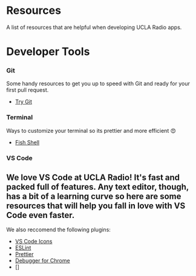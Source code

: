 # Resources
A list of resources that are helpful when developing UCLA Radio apps.

# Developer Tools
### Git
Some handy resources to get you up to speed with Git and ready for your first pull request. 
- [Try Git](https://try.github.io/levels/1/challenges/1)

### Terminal
Ways to customize your terminal so its prettier and more efficient 😍  
- [Fish Shell](https://fishshell.com/) 

### VS Code

We love VS Code at UCLA Radio! It's fast and packed full of features. Any text editor, though, has a bit of a learning curve so here are some resources that will help you fall in love with VS Code even faster.
- 

We also reccomend the following plugins:
- [VS Code Icons](https://marketplace.visualstudio.com/items?itemName=robertohuertasm.vscode-icons)
- [ESLint](https://marketplace.visualstudio.com/items?itemName=dbaeumer.vscode-eslint)
- [Prettier](https://marketplace.visualstudio.com/items?itemName=esbenp.prettier-vscode)
- [Debugger for Chrome](https://marketplace.visualstudio.com/items?itemName=msjsdiag.debugger-for-chrome)
- []


